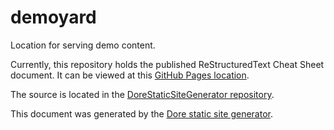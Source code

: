 # demoyard
Location for serving demo content.

Currently, this repository holds the published ReStructuredText Cheat Sheet document.  It can be viewed at this [GitHub Pages location](https://ghartsel.github.io/demoyard/index.html).

The source is located in the [DoreStaticSiteGenerator repository](https://github.com/ghartsel/DoreStaticSiteGenerator/tree/master/ReSTCheatSheet).

This document was generated by the [Dore static site generator](https://github.com/ghartsel/DoreStaticSiteGenerator).
